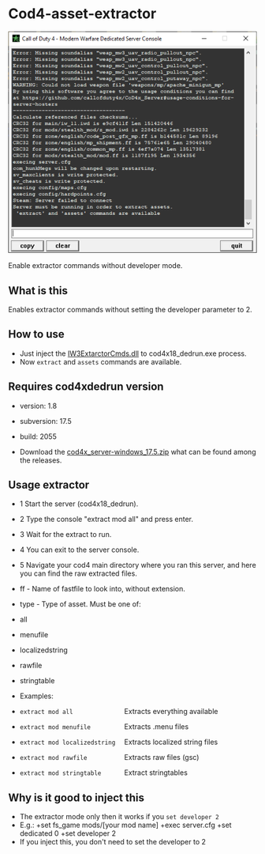 # Cod4-asset-extractor
<p align="center">
  <img src="assets/github/console.png?raw=true" />
</p>
Enable extractor commands without developer mode.

## What is this
Enables extractor commands without setting the developer parameter to 2.

## How to use
- Just inject the [IW3ExtarctorCmds.dll](https://github.com/Istyu/Cod4-asset-extractor/releases/download/IW3-Extarctor-commands/IW3ExtarctorCmds.dll) to cod4x18_dedrun.exe process.
- Now `extract` and `assets` commands are available.

## Requires cod4xdedrun version
- version: 1.8
- subversion: 17.5
- build: 2055

- Download the [cod4x_server-windows_17.5.zip](https://github.com/Istyu/Cod4-asset-extractor/releases/download/IW3-Extarctor-commands/cod4x_server-windows_17.5.zip) what can be found among the releases.

## Usage extractor
- 1 Start the server (cod4x18_dedrun).
- 2 Type the console "extract mod all" and press enter.
- 3 Wait for the extract to run.
- 4 You can exit to the server console.
- 5 Navigate your cod4 main directory where you ran this server, and here you can find the raw extracted files.

- ff - Name of fastfile to look into, without extension.
- type - Type of asset. Must be one of:
- all
- menufile
- localizedstring
- rawfile
- stringtable

- Examples:
- `extract mod all              ` Extracts everything available
- `extract mod menufile         ` Extracts .menu files
- `extract mod localizedstring  ` Extracts localized string files
- `extract mod rawfile          ` Extracts raw files (gsc)
- `extract mod stringtable      ` Extract stringtables

## Why is it good to inject this
- The extractor mode only then it works if you `set developer 2`
- E.g.: +set fs_game mods/[your mod name] +exec server.cfg +set dedicated 0 +set developer 2
- If you inject this, you don't need to set the developer to 2
